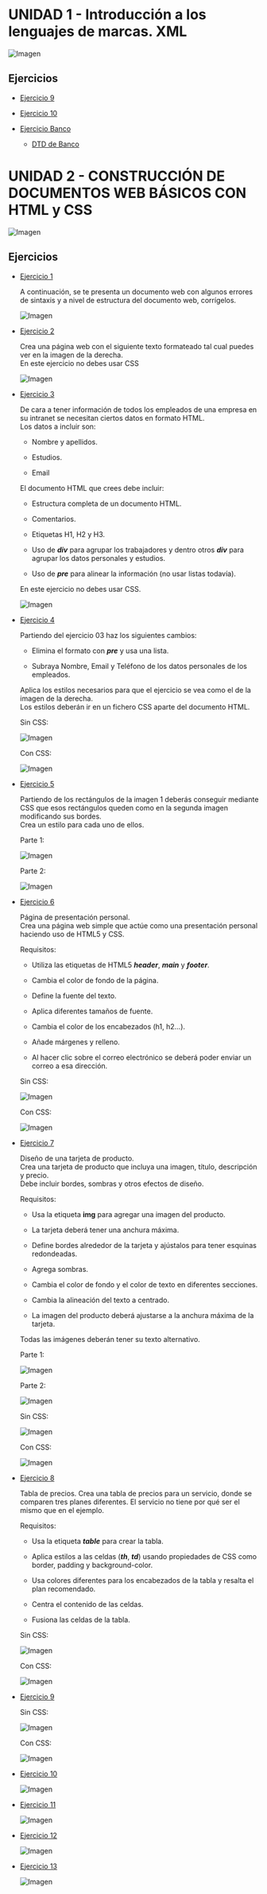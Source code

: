 # UNIDAD 1 - Introducción a los lenguajes de marcas. XML

![Imagen](/Imagenes/XML.png)

## Ejercicios

- [Ejercicio 9](/Unidad_1/Ejercicios/Relacion1_EJ9.xml)

- [Ejercicio 10](/Unidad_1/Ejercicios/Relacion1_EJ10.xml)

- [Ejercicio Banco](/Unidad_1/Ejercicios/banco.xml)

  - [DTD de Banco](/Unidad_1/Ejercicios/info.dtd)

# UNIDAD 2 - CONSTRUCCIÓN DE DOCUMENTOS WEB BÁSICOS CON HTML y CSS

![Imagen](/Imagenes/HTML_CSS.png)

## Ejercicios

- [Ejercicio 1](/Unidad_2/Relacion_Ej_00/Ejercicio-1/Ejercicio_1.html)

    A continuación, se te presenta un documento web con algunos errores de sintaxis y a nivel de
    estructura del documento web, corrígelos.

    ![Imagen](/Imagenes/Tema2/Ej-1.png)

- [Ejercicio 2](/Unidad_2/Relacion_Ej_00/Ejercicio-2/Ejercicio_2.html)

    Crea una página web con el siguiente texto formateado tal cual puedes ver en la imagen de la derecha.<br> En este ejercicio no debes usar CSS

    ![Imagen]()

- [Ejercicio 3](/Unidad_2/Relacion_Ej_00/Ejercicio-3/Ejercicio_3.html)

    De cara a tener información de todos los empleados de una empresa en su intranet se necesitan ciertos datos en formato HTML. <br> 
    Los datos a incluir son:

    - Nombre y apellidos.

    - Estudios.

    - Email

    El documento HTML que crees debe incluir:

    - Estructura completa de un documento HTML.

    - Comentarios.

    - Etiquetas H1, H2 y H3.

    - Uso de ***div*** para agrupar los trabajadores y dentro otros ***div*** para agrupar los datos personales y estudios.

    - Uso de ***pre*** para alinear la información (no usar listas todavía).

    En este ejercicio no debes usar CSS.

    ![Imagen]()

- [Ejercicio 4](/Unidad_2/Relacion_Ej_00/Ejercicio-4/Ejercicio_4.html)

    Partiendo del ejercicio 03 haz los siguientes cambios:

    - Elimina el formato con ***pre*** y usa una lista.
    
    - Subraya Nombre, Email y Teléfono de los datos personales de los empleados.
    
    Aplica los estilos necesarios para que el ejercicio se vea como el de la imagen de la derecha.<br>
    Los estilos deberán ir en un fichero CSS aparte del documento HTML. <br>
    
    Sin CSS:

    ![Imagen]()
    
    Con CSS:

    ![Imagen]()

- [Ejercicio 5](/Unidad_2/Relacion_Ej_00/Ejercicio-5/Ejercicio_5.html)

    Partiendo de los rectángulos de la imagen 1 deberás conseguir mediante CSS que esos
    rectángulos queden como en la segunda imagen modificando sus bordes. <br> 
    Crea un estilo para cada uno de ellos.

    Parte 1:

    ![Imagen]()

    Parte 2:

    ![Imagen]()

- [Ejercicio 6](/Unidad_2/Relacion_Ej_00/Ejercicio-6/Ejercicio_6.html)

    Página de presentación personal. <br>
    Crea una página web simple que actúe como una presentación personal haciendo uso de HTML5 y CSS. 

    Requisitos:

    - Utiliza las etiquetas de HTML5 ***header***, ***main*** y ***footer***.

    - Cambia el color de fondo de la página.

    - Define la fuente del texto.
    
    - Aplica diferentes tamaños de fuente.
    
    - Cambia el color de los encabezados (h1, h2...).
    
    - Añade márgenes y relleno.

    - Al hacer clic sobre el correo electrónico se deberá poder enviar un correo a esa dirección.

    Sin CSS:

    ![Imagen]()
    
    Con CSS:

    ![Imagen]()

- [Ejercicio 7](/Unidad_2/Relacion_Ej_00/Ejercicio-7/Ejercicio_7.html)

    Diseño de una tarjeta de producto. <br>
    Crea una tarjeta de producto que incluya una imagen, título, descripción y precio. <br>
    Debe incluir bordes, sombras y otros efectos de diseño.

    Requisitos:
    - Usa la etiqueta **img** para agregar una imagen del producto.

    - La tarjeta deberá tener una anchura máxima.

    - Define bordes alrededor de la tarjeta y ajústalos para tener esquinas redondeadas.

    - Agrega sombras.
    
    - Cambia el color de fondo y el color de texto en diferentes secciones.

    - Cambia la alineación del texto a centrado.

    - La imagen del producto deberá ajustarse a la anchura máxima de la tarjeta.

    Todas las imágenes deberán tener su texto alternativo.

    Parte 1:

    ![Imagen]()

    Parte 2:

    ![Imagen]()

    Sin CSS:

    ![Imagen]()
    
    Con CSS:

    ![Imagen]()


- [Ejercicio 8](/Unidad_2/Relacion_Ej_00/Ejercicio-8/Ejercicio_8.html)

    Tabla de precios.
    Crea una tabla de precios para un servicio, donde se comparen tres planes diferentes. El servicio no tiene por qué ser el mismo que en el ejemplo.

    Requisitos:

    - Usa la etiqueta ***table*** para crear la tabla.
    
    - Aplica estilos a las celdas (***th***, ***td***) usando propiedades de CSS como border, padding y background-color.
    
    - Usa colores diferentes para los encabezados de la tabla y resalta el plan recomendado.

    - Centra el contenido de las celdas.

    - Fusiona las celdas de la tabla.

    Sin CSS:

    ![Imagen]()
    
    Con CSS:

    ![Imagen]()


- [Ejercicio 9](/Unidad_2/Relacion_Ej_00/Ejercicio-9/Ejercicio_9.html)

    Sin CSS:

    ![Imagen]()
    
    Con CSS:

    ![Imagen]()


- [Ejercicio 10](/Unidad_2/Relacion_Ej_00/Ejercicio-10/Ejercicio_10.html)

  ![Imagen]()


- [Ejercicio 11](/Unidad_2/Relacion_Ej_00/Ejercicio-11/Ejercicio_11.html)

  ![Imagen]()


- [Ejercicio 12](/Unidad_2/Relacion_Ej_00/Ejercicio-12/Ejercicio_12.html)

  ![Imagen]()


- [Ejercicio 13](/Unidad_2/Relacion_Ej_00/Ejercicio-13/Ejercicio_13.html)

  ![Imagen]()

